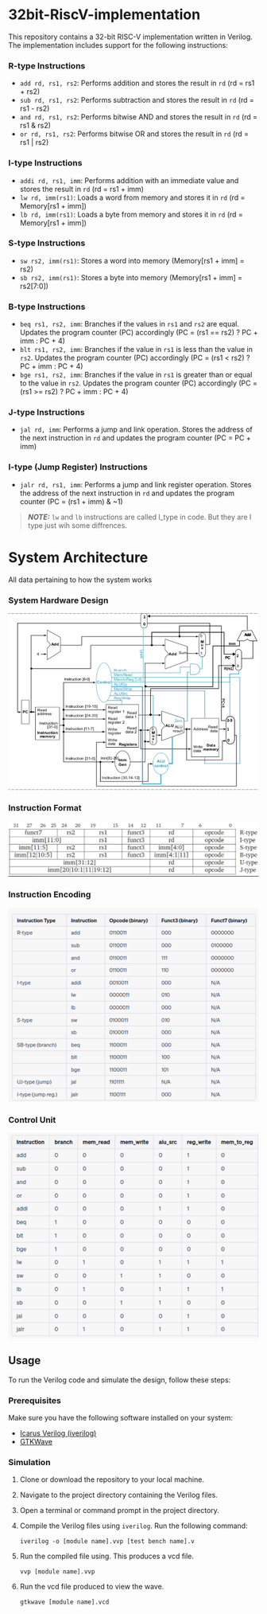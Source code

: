 # 32bit-RiscV-implementation

This repository contains a 32-bit RISC-V implementation written in Verilog. The implementation includes support for the following instructions:

### R-type Instructions
- `add rd, rs1, rs2`: Performs addition and stores the result in `rd` (rd = rs1 + rs2)
- `sub rd, rs1, rs2`: Performs subtraction and stores the result in `rd` (rd = rs1 - rs2)
- `and rd, rs1, rs2`: Performs bitwise AND and stores the result in `rd` (rd = rs1 & rs2)
- `or rd, rs1, rs2`: Performs bitwise OR and stores the result in `rd` (rd = rs1 | rs2)

### I-type Instructions
- `addi rd, rs1, imm`: Performs addition with an immediate value and stores the result in `rd` (rd = rs1 + imm)
- `lw rd, imm(rs1)`: Loads a word from memory and stores it in `rd` (rd = Memory[rs1 + imm])
- `lb rd, imm(rs1)`: Loads a byte from memory and stores it in `rd` (rd = Memory[rs1 + imm])

### S-type Instructions
- `sw rs2, imm(rs1)`: Stores a word into memory (Memory[rs1 + imm] = rs2)
- `sb rs2, imm(rs1)`: Stores a byte into memory (Memory[rs1 + imm] = rs2[7:0])

### B-type Instructions
- `beq rs1, rs2, imm`: Branches if the values in `rs1` and `rs2` are equal. Updates the program counter (PC) accordingly (PC = (rs1 == rs2) ? PC + imm : PC + 4)
- `blt rs1, rs2, imm`: Branches if the value in `rs1` is less than the value in `rs2`. Updates the program counter (PC) accordingly (PC = (rs1 < rs2) ? PC + imm : PC + 4)
- `bge rs1, rs2, imm`: Branches if the value in `rs1` is greater than or equal to the value in `rs2`. Updates the program counter (PC) accordingly (PC = (rs1 >= rs2) ? PC + imm : PC + 4)

### J-type Instructions
- `jal rd, imm`: Performs a jump and link operation. Stores the address of the next instruction in `rd` and updates the program counter (PC = PC + imm)

### I-type (Jump Register) Instructions
- `jalr rd, rs1, imm`: Performs a jump and link register operation. Stores the address of the next instruction in `rd` and updates the program counter (PC = (rs1 + imm) & ~1)

> **_NOTE:_** `lw` and `lb` instructions are called l_type in code. But they are I type just wih some diffrences.

# System Architecture
All data pertaining to how the system works

### System Hardware Design
![Design](./Images/Design.png)

### Instruction Format
![Format](./Images/Instruction_format.png)

### Instruction Encoding
![Encoding](./Images/Instruction_encoding.png)

### Control Unit
![Control](./Images/Control.png)

## Usage

To run the Verilog code and simulate the design, follow these steps:

### Prerequisites

Make sure you have the following software installed on your system:

- [Icarus Verilog (iverilog)](http://iverilog.icarus.com/)
- [GTKWave](http://gtkwave.sourceforge.net/)

### Simulation

1. Clone or download the repository to your local machine.
2. Navigate to the project directory containing the Verilog files.
3. Open a terminal or command prompt in the project directory.

4. Compile the Verilog files using `iverilog`. Run the following command:

   ```shell
   iverilog -o [module name].vvp [test bench name].v
   ```
5. Run the compiled file using. This produces a vcd file.
    ```shell
    vvp [module name].vvp
    ```
6. Run the vcd file produced to view the wave.
    ```shell
    gtkwave [module name].vcd
    ```